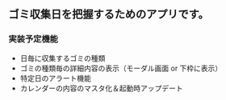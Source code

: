 ## ゴミ収集日を把握するためのアプリです。
### 実装予定機能
* 日毎に収集するゴミの種類
* ゴミの種類毎の詳細内容の表示（モーダル画面 or 下枠に表示）
* 特定日のアラート機能
* カレンダーの内容のマスタ化＆起動時アップデート
